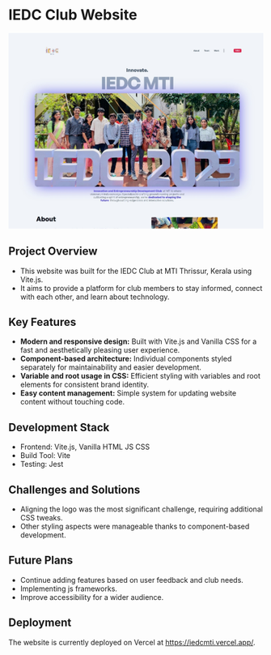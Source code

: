 # IEDC Club Website
![Preview of the Website](./public/preview.jpeg)

## Project Overview

* This website was built for the IEDC Club at MTI Thrissur, Kerala using Vite.js.
* It aims to provide a platform for club members to stay informed, connect with each other, and learn about technology.

## Key Features

* **Modern and responsive design:** Built with Vite.js and Vanilla CSS for a fast and aesthetically pleasing user experience.
* **Component-based architecture:** Individual components styled separately for maintainability and easier development.
* **Variable and root usage in CSS:** Efficient styling with variables and root elements for consistent brand identity.
* **Easy content management:** Simple system for updating website content without touching code.

## Development Stack

* Frontend: Vite.js, Vanilla HTML JS CSS
* Build Tool: Vite
* Testing: Jest

## Challenges and Solutions

* Aligning the logo was the most significant challenge, requiring additional CSS tweaks.
* Other styling aspects were manageable thanks to component-based development.

## Future Plans

* Continue adding features based on user feedback and club needs.
* Implementing js frameworks.
* Improve accessibility for a wider audience.

## Deployment

The website is currently deployed on Vercel at https://iedcmti.vercel.app/.